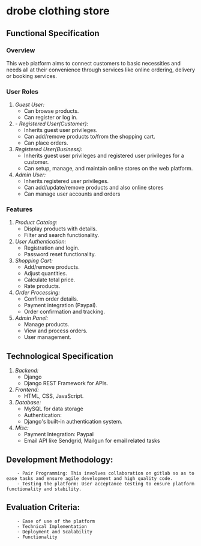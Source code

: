 # drobe clothing store

## Functional Specification

### Overview

This web platform aims to connect customers to basic necessities and needs all at their convenience through services like online ordering, delivery or booking services.

### User Roles

1. _Guest User:_
    - Can browse products.
    - Can register or log in.
2. _- Registered User(Customer):_
    - Inherits guest user privileges.
    - Can add/remove products to/from the shopping cart.
    - Can place orders.
3. _Registered User(Business):_
    - Inherits guest user privileges and registered user privileges for a customer.
    - Can setup, manage, and maintain online stores on the web platform.
4. _Admin User:_
    - Inherits registered user privileges.
    - Can add/update/remove products and also online stores
    - Can manage user accounts and orders

### Features

1. _Product Catalog:_
   - Display products with details.
   - Filter and search functionality.
2. _User Authentication:_
   - Registration and login.
   - Password reset functionality.
3. _Shopping Cart:_
   - Add/remove products.
   - Adjust quantities.
   - Calculate total price.
   - Rate products.
4. _Order Processing:_
   - Confirm order details.
   - Payment integration (Paypal).
   - Order confirmation and tracking.
5. _Admin Panel:_
   - Manage products.
   - View and process orders.
   - User management.

## Technological Specification

1.  _Backend:_
    - Django
    - Django REST Framework for APIs.
2.  _Frontend:_
    - HTML, CSS, JavaScript.
3.  _Database:_
    - MySQL for data storage
    - Authentication:
    - Django's built-in authentication system.
4.  _Misc:_
    - Payment Integration: Paypal
    - Email API like Sendgrid, Mailgun for email related tasks

## Development Methodology:

        - Pair Programming: This involves collaboration on gitlab so as to ease tasks and ensure agile development and high quality code.
        - Testing the platform: User acceptance testing to ensure platform functionality and stability.

## Evaluation Criteria:

        - Ease of use of the platform
        - Technical Implementation
        - Deployment and Scalability
        - Functionality
